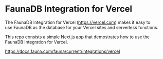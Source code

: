 # FaunaDB Integration for Vercel

The FaunaDB Integration for Vercel (https://vercel.com) makes it easy to use FaunaDB as the database for your Vercel sites and serverless functions.

This repo consists a simple Next.js app that demostrates how to use the FaunaDB Integration for Vercel.

https://docs.fauna.com/fauna/current/integrations/vercel
